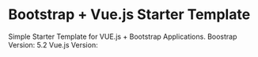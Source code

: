 # Bootstrap + Vue.js Starter Template
Simple Starter Template for VUE.js + Bootstrap Applications. 
Boostrap Version: 5.2
Vue.js Version: 

